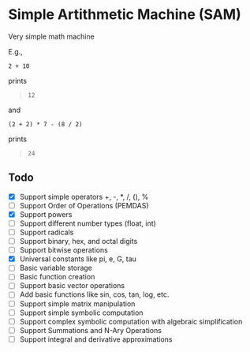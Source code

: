 # Simple Artithmetic Machine (SAM)
Very simple math machine

E.g.,

```
2 + 10
```
prints
> `12`

and

```
(2 + 2) * 7 - (8 / 2)
```
prints 
> `24`

## Todo

- [x] Support simple operators +, -, *, /, (), %
- [ ] Support Order of Operations (PEMDAS)
- [x] Support powers
- [ ] Support different number types (float, int)
- [ ] Support radicals
- [ ] Support binary, hex, and octal digits
- [ ] Support bitwise operations
- [x] Universal constants like pi, e, G, tau
- [ ] Basic variable storage
- [ ] Basic function creation
- [ ] Support basic vector operations
- [ ] Add basic functions like sin, cos, tan, log, etc.
- [ ] Support simple matrix manipulation
- [ ] Support simple symbolic computation
- [ ] Support complex symbolic computation with algebraic simplification
- [ ] Support Summations and N-Ary Operations
- [ ] Support integral and derivative approximations